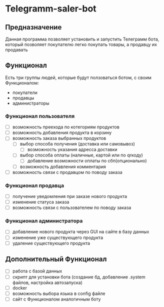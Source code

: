 # Telegramm-saler-bot

## Предназначение
Данная программа позволяет установить и запустить Телеграмм бота, который позволяет покупателю легко покупать товары, а продавцу их продавать
## Функционал
Есть три группы людей, которые будут ползоваться ботом, с своим Функционалом:
- покупатели
- продавцы
- администраторы
### Функционал пользователя
- [ ] возможность преехода по котегориям продуктов
- [ ] возможность добавления продукта в корзину
- [ ] возможность заказа выбранных продуктов
    - [ ] выбор способа получения (доставка или самовывоз)
        - [ ] возможность указания адресса доставки
    - [ ] выбор способа оплаты (наличные, картой или по qrкоду)
        - [ ] добавление возможности оплаты по сбп(опционально)
    - [ ] возможность добавления комментария
- [ ] возможность связи с продавцом по поводу заказа
### Функционал продавца
- [ ] получение уведомления при заказе нового продукта
- [ ] изменение статуса заказа
- [ ] возможность связи с пользователем по поводу заказа
### Функционал администратора
- [ ] добавление нового продукта через GUI на сайте в базу данных
- [ ] изменение уже существующего продукта
- [ ] удаление существующего продукта
## Дополнительный Функционал
- [ ] работа с базой данных
- [ ] скрипт для установки бота (создание бд, добавление .system файлов, настройка автозапуска)
- [ ] docker
- [ ] возможность выбора языка в config файле
- [ ] сайт с Функционалом аналогичным боту

